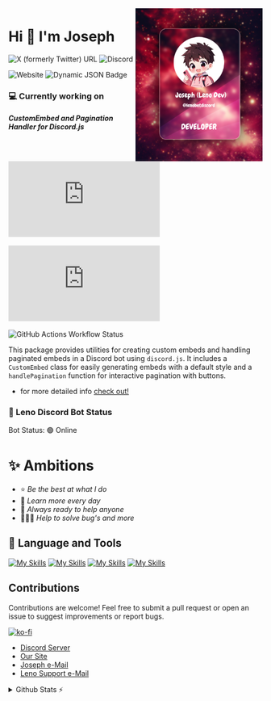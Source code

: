 <img src='./asset/Developercard.png' align="right" height="50%" width="50%">
<h1 align="left">Hi 👋 I'm Joseph</h1>


![X (formerly Twitter) URL](https://img.shields.io/twitter/url?url=https%3A%2F%2Fx.com%2Flenobotdiscord&style=flat&logo=X&logoColor=Green&label=lenobotdiscord&color=Green)
![Discord](https://img.shields.io/discord/1298533911869128725?logo=Discord&logoColor=white&label=Leno%20Support&color=DiscordBlue&link=https%3A%2F%2Fdiscord.gg%2FPNpVAp2vwP)

![Website](https://img.shields.io/website?url=https%3A%2F%2Flenobot.xyz&up_message=up&down_message=down&down_color=%23FF0000&style=flat&label=Leno%20Site&link=https%3A%2F%2Flenobot.xyz)
![Dynamic JSON Badge](https://img.shields.io/badge/dynamic/json?url=http%3A%2F%2F54.39.8.32%3A25616%2Fbot-status&query=%24.status&label=Leno%20Discord%20Bot&color=Green)

### 💻 Currently working on
#### _CustomEmbed and Pagination Handler for Discord.js_
![NPM Version](https://img.shields.io/npm/v/leno.js?logo=npm&label=npm%20leno.js&color=Green)

![NPM Last Update](https://img.shields.io/npm/last-update/leno.js?logo=npm&logoColor=Green&link=https%3A%2F%2Fwww.npmjs.com%2Fpackage%2Flenopackage)

![GitHub Actions Workflow Status](https://img.shields.io/github/actions/workflow/status/lenojoseph/leno.js/build.yml?logo=github&label=Testing)

This package provides utilities for creating custom embeds and handling paginated embeds in a Discord bot using `discord.js`. It includes a `CustomEmbed` class for easily generating embeds with a default style and a `handlePagination` function for interactive pagination with buttons.

- for more detailed info [check out!](https://www.npmjs.com/package/lenopackage)

### 🤖 Leno Discord Bot Status
Bot Status: 🟢 Online

# ✨ Ambitions

- ⭐ _Be the best at what I do_
- 🔭 _Learn more every day_
- 🔎 _Always ready to help anyone_
- 🧑🏽‍💻 _Help to solve bug's and more_

## 🔨 Language and Tools
[![My Skills](https://skillicons.dev/icons?i=js,html,css,nodejs)](https://skillicons.dev)
[![My Skills](https://skillicons.dev/icons?i=dotnet,discord,express,mongodb)](https://skillicons.dev)
[![My Skills](https://skillicons.dev/icons?i=git,github,md,npm)](https://skillicons.dev)
[![My Skills](https://skillicons.dev/icons?i=php,ps,vscode,wordpress)](https://skillicons.dev)

## Contributions

Contributions are welcome! Feel free to submit a pull request or open an issue to suggest improvements or report bugs.

[![ko-fi](https://ko-fi.com/img/githubbutton_sm.svg)](https://ko-fi.com/P5P6JLCNY)

- [Discord Server](https://discord.gg/PNpVAp2vwP)
- [Our Site](https://lenobot.xyz)
- [Joseph e-Mail](mailto:developer@lenobot.xyz)
- [Leno Support e-Mail](mailto:support@lenobot.xyz)

  
 <details>
  <summary>Github Stats ⚡</summary>
  
  <a href="#">![Github stats](https://github-readme-stats.vercel.app/api?username=lenojoseph&layout=compact&show_icons=true&hide=contribs,prs&theme=transparent&count_private=true&hide_border=true&line_height=20)</a>
  <a href="#">![Top Langs](https://github-readme-stats.vercel.app/api/top-langs/?username=lenojoseph&layout=compact&theme=transparent&count_private=true&hide_border=true)</a>
</details>
